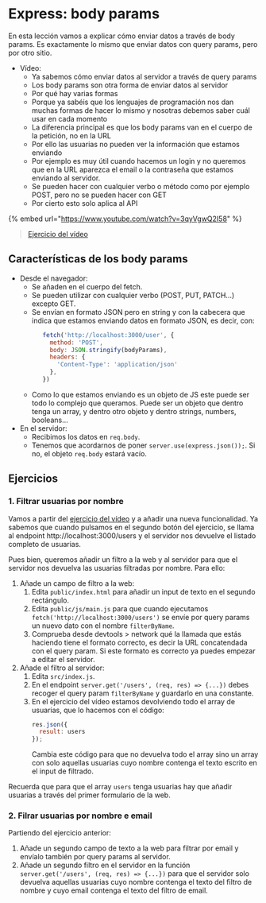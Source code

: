 # Express: body params

En esta lección vamos a explicar cómo enviar datos a través de body params. Es exactamente lo mismo que enviar datos con query params, pero por otro sitio.

- Vídeo:
   - Ya sabemos cómo enviar datos al servidor a través de query params
   - Los body params son otra forma de enviar datos al servidor
   - Por qué hay varias formas
   - Porque ya sabéis que los lenguajes de programación nos dan muchas formas de hacer lo mismo y nosotras debemos saber cuál usar en cada momento
   - La diferencia principal es que los body params van en el cuerpo de la petición, no en la URL
   - Por ello las usuarias no pueden ver la información que estamos enviando
   - Por ejemplo es muy útil cuando hacemos un login y no queremos que en la URL aparezca el email o la contraseña que estamos enviando al servidor.
   - Se pueden hacer con cualquier verbo o método como por ejemplo POST, pero no se pueden hacer con GET
   - Por cierto esto solo aplica al API

{% embed url="https://www.youtube.com/watch?v=3qyVgwQ2I58" %}

> [Ejercicio del vídeo](https://github.com/Adalab/ejercicios-de-los-materiales/tree/main/promo-l/4-2-express-request-body-params)

## Características de los body params

- Desde el navegador:
   - Se añaden en el cuerpo del fetch.
   - Se pueden utilizar con cualquier verbo (POST, PUT, PATCH...) excepto GET.
   - Se envían en formato JSON pero en string y con la cabecera que indica que estamos enviando datos en formato JSON, es decir, con:
      ```js
         fetch('http://localhost:3000/user', {
           method: 'POST',
           body: JSON.stringify(bodyParams),
           headers: {
             'Content-Type': 'application/json'
           },
         })
      ```
   - Como lo que estamos enviando es un objeto de JS este puede ser todo lo complejo que queramos. Puede ser un objeto que dentro tenga un array, y dentro otro objeto y dentro strings, numbers, booleans...
- En el servidor:
   - Recibimos los datos en `req.body`.
   - Tenemos que acordarnos de poner `server.use(express.json());`. Si no, el objeto `req.body` estará vacío.

## Ejercicios

### 1. Filtrar usuarias por nombre

Vamos a partir del [ejercicio del vídeo](https://github.com/Adalab/ejercicios-de-los-materiales/tree/main/promo-l/4-2-express-request-query-params) y a añadir una nueva funcionalidad. Ya sabemos que cuando pulsamos en el segundo botón del ejercicio, se llama al endpoint http://localhost:3000/users y el servidor nos devuelve el listado completo de usuarias.

Pues bien, queremos añadir un filtro a la web y al servidor para que el servidor nos devuelva las usuarias filtradas por nombre. Para ello:

1. Añade un campo de filtro a la web:
   1. Edita `public/index.html` para añadir un input de texto en el segundo rectángulo.
   1. Edita `public/js/main.js` para que cuando ejecutamos `fetch('http://localhost:3000/users')` se envíe por query params un nuevo dato con el nombre `filterByName`.
   1. Comprueba desde devtools > network qué la llamada que estás haciendo tiene el formato correcto, es decir la URL concatendada con el query param. Si este formato es correcto ya puedes empezar a editar el servidor.
1. Añade el filtro al servidor:
   1. Edita `src/index.js`.
   1. En el endpoint `server.get('/users', (req, res) => {...})` debes recoger el query param `filterByName` y guardarlo en una constante.
   1. En el ejercicio del vídeo estamos devolviendo todo el array de usuarias, que lo hacemos con el código:
      ```js
      res.json({
        result: users
      });
      ```
      Cambia este código para que no devuelva todo el array sino un array con solo aquellas usuarias cuyo nombre contenga el texto escrito en el input de filtrado.

Recuerda que para que el array `users` tenga usuarias hay que añadir usuarias a través del primer formulario de la web.

### 2. Filrar usuarias por nombre e email

Partiendo del ejercicio anterior:

1. Añade un segundo campo de texto a la web para filtrar por email y envíalo también por query params al servidor.
1. Añade un segundo filtro en el servidor en la función `server.get('/users', (req, res) => {...})` para que el servidor solo devuelva aquellas usuarias cuyo nombre contenga el texto del filtro de nombre y cuyo email contenga el texto del filtro de email.

